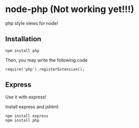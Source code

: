 # node-php (Not working yet!!!)
php style views for node!


## Installation
	
	npm install php

Then, you may write the following code

	require('php').registerExtension();


## Express

Use it with express!


Install express and jshtml:
	
	npm install express
	npm install php


